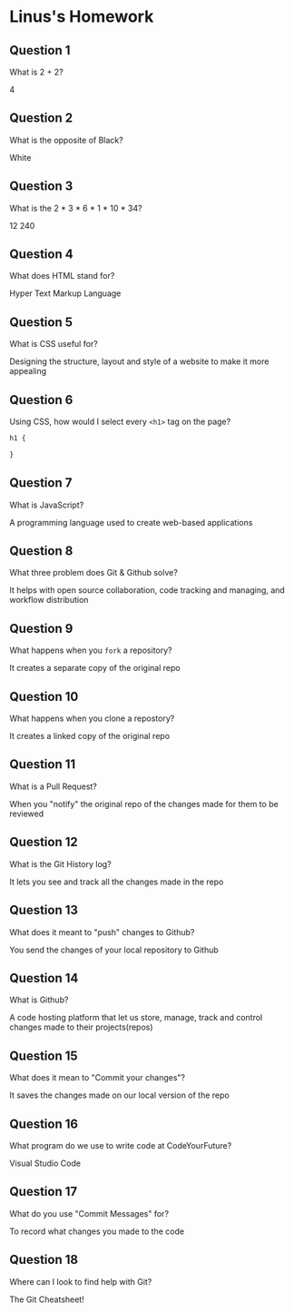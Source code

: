 # Linus's Homework

## Question 1

What is 2 + 2?

4

## Question 2

What is the opposite of Black?

White

## Question 3

What is the  2 * 3 * 6 * 1 * 10 * 34?

12 240

## Question 4 

What does HTML stand for?

Hyper Text Markup Language

## Question 5

What is CSS useful for?

Designing the structure, layout and style of a website to make it more appealing

## Question 6

Using CSS, how would I select every `<h1>` tag on the page?

```css
h1 {

}
```

## Question 7

What is JavaScript?

A programming language used to create web-based applications

## Question 8

What three problem does Git & Github solve?

It helps with open source collaboration, code tracking and managing, and workflow distribution

## Question 9

What happens when you `fork` a repository?

It creates a separate copy of the original repo

## Question 10 

What happens when you clone a repostory?

It creates a linked copy of the original repo

## Question 11

What is a Pull Request?

When you "notify" the original repo of the changes made for them to be reviewed

## Question 12

What is the Git History log?

It lets you see and track all the changes made in the repo

## Question 13

What does it meant to "push" changes to Github?

You send the changes of your local repository to Github

## Question 14

What is Github?

A code hosting platform that let us store, manage, track and control changes made to their projects(repos) 

## Question 15

What does it mean to "Commit your changes"?

It saves the changes made on our local version of the repo

## Question 16

What program do we use to write code at CodeYourFuture?

Visual Studio Code

## Question 17

What do you use "Commit Messages" for?

To record what changes you made to the code

## Question 18

Where can I look to find help with Git?

The Git Cheatsheet!
